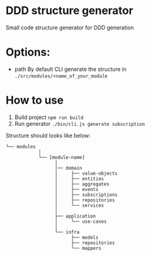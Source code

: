 # DDD structure generator

Small code structure generator for DDD generation

# Options:

- path
  By default CLI generate the structure in `./src/modules/<name_of_your_module`

# How to use

1. Build project `npm run build`
1. Run generator `./bin/cli.js generate subscription`

Structure should looks like below:

```
└── modules
            │
            └── [module-name]
                  │
                  │── domain
                  │     ├── value-objects
                  │     ├── entities
                  │     ├── aggregates
                  │     ├── events
                  │     ├── subscriptions
                  │     ├── repositories
                  │     └── services
                  │
                  ├── application
                  │     └── use-cases
                  │
                  └── infra
                        ├── models
                        ├── repositories
                        └── mappers
```
